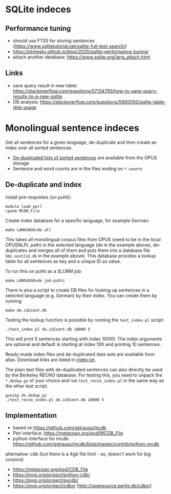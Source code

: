 


# SQLite indeces

## Performance tuning

* should use FTS5 for storing sentences (https://www.sqlitetutorial.net/sqlite-full-text-search/)
* https://phiresky.github.io/blog/2020/sqlite-performance-tuning/
* attach another database: https://www.sqlite.org/lang_attach.html


## Links

* save query result in new table: https://stackoverflow.com/questions/57134793/how-to-save-query-results-to-a-new-sqlite
* DB analysis: https://stackoverflow.com/questions/5900050/sqlite-table-disk-usage


# Monolingual sentence indeces

Get all sentences for a given language, de-duplicate and then create an index over all sorted sentences.

* [De-duplicated lists of sorted sentences](index.txt) are available from the OPUS storage
* Sentence and word counts are in the files ending on `*.counts`


## De-duplicate and index


install pre-requisites (on puhti):

```
module load perl
cpanm MCDB_File
```


Create index database for a specific language, for example German:

```
make LANGUAGE=de all
```

This takes all monolingual corpus files from OPUS (need to be in the local OPUSNLPL path) in the selected language (de in the example above), de-duplicates and merges all of them and puts them into a database file (`de.sent2id.db` in the example above). This database provides a lookup table for all sentences as key and a unique ID as value.


To run this on puhti as a SLURM job:

```
make LANGUAGE=de job-puhti
```

There is also a script to create DB files for looking up sentences in a selected language (e.g. German) by their index. You can create them by running

```
make de.id2sent.db
```

Testing the lookup function is possible by running the `test_index.pl` script:

```
./test_index.pl de.id2sent.db 10000 5
```

This will print 5 sentences starting with index 10000. The index arguments are optional and default is starting at index 100 and printing 10 sentences.

Ready-made index files and de-duplicated data sets are available from allas. Download links are listed in [index.txt](index.txt).

The plain text files with de-duplicated sentences can also directly be used by the Berkeley RECNO database. For testing this, you need to unpack the `*.dedup.gz` of your choice and run `test_recno_index.pl` in the same way as the other test script.

```
gunzip de.dedup.gz
./test_recno_index.pl de.id2sent.db 10000 5
```



## Implementation

* based on https://github.com/gstrauss/mcdb
* Perl interface: https://metacpan.org/pod/MCDB_File
* python interface for mcdb: https://github.com/gstrauss/mcdb/blob/master/contrib/python-mcdb


alternative: cdb (but there is a 4gb file limit - so, doesn't work for big corpora)

* https://metacpan.org/pod/CDB_File
* https://pypi.org/project/python-cdb/
* https://pypi.org/project/pycdb/
* https://pypi.org/project/cdbx/ (http://opensource.perlig.de/cdbx/)
